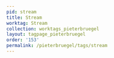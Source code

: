 ```yaml
---
pid: stream
title: Stream
worktag: Stream
collection: worktags_pieterbruegel
layout: tagpage_pieterbruegel
order: '153'
permalink: /pieterbruegel/tags/stream
---
```

